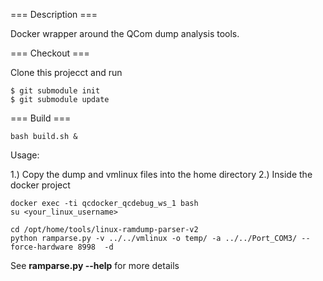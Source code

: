 === Description ===

Docker wrapper around the QCom dump analysis tools.


=== Checkout ===

Clone this projecct and run

```
$ git submodule init
$ git submodule update
```

=== Build ===

```
bash build.sh &
```

Usage:

1.) Copy the dump and vmlinux files into the home directory
2.) Inside the docker project

```
docker exec -ti qcdocker_qcdebug_ws_1 bash
su <your_linux_username>
```

```
cd /opt/home/tools/linux-ramdump-parser-v2
python ramparse.py -v ../../vmlinux -o temp/ -a ../../Port_COM3/ --force-hardware 8998  -d
```

See **ramparse.py --help** for more details
